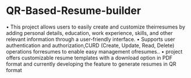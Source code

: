 # QR-Based-Resume-builder
• This project allows users to easily create and customize theirresumes
by adding personal details, education, work experience, skills, and other
relevant information through a user-friendly interface.
• Supports user authentication and authorization,CURD (Create,
Update, Read, Delete) operations forresumes to enable easy
management ofresumes..
• project offers customizable resume templates with a download option in
PDF format and currently developing the feature to generate resumes
in QR format
